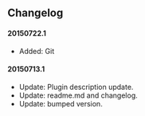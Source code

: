 ## Changelog

#### 20150722.1
* Added: Git

#### 20150713.1
 * Update: Plugin description update.
 * Update: readme.md and changelog.
 * Update: bumped version.
 